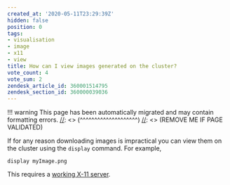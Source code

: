 ```yaml
---
created_at: '2020-05-11T23:29:39Z'
hidden: false
position: 0
tags:
- visualisation
- image
- x11
- view
title: How can I view images generated on the cluster?
vote_count: 4
vote_sum: 2
zendesk_article_id: 360001514795
zendesk_section_id: 360000039036
---
```




[//]: <> (REMOVE ME IF PAGE VALIDATED)
[//]: <> (vvvvvvvvvvvvvvvvvvvv)
!!! warning
    This page has been automatically migrated and may contain formatting errors.
[//]: <> (^^^^^^^^^^^^^^^^^^^^)
[//]: <> (REMOVE ME IF PAGE VALIDATED)

If for any reason downloading images is impractical you can view them on
the cluster using the `display` command. For example,

``` sl
display myImage.png
```

This requires a [working X-11
server](../../Scientific_Computing/Terminal_Setup/X11_on_NeSI.md).